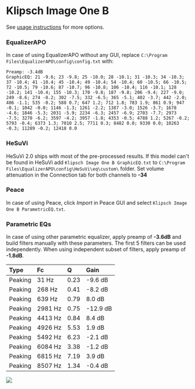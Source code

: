 # Klipsch Image One B
See [usage instructions](https://github.com/jaakkopasanen/AutoEq#usage) for more options.

### EqualizerAPO
In case of using EqualizerAPO without any GUI, replace `C:\Program Files\EqualizerAPO\config\config.txt`
with:
```
Preamp: -3.4dB
GraphicEQ: 21 -9.6; 23 -9.8; 25 -10.0; 28 -10.1; 31 -10.3; 34 -10.3; 37 -10.4; 41 -10.4; 45 -10.4; 49 -10.4; 54 -10.4; 60 -10.5; 66 -10.5; 72 -10.5; 79 -10.6; 87 -10.7; 96 -10.8; 106 -10.4; 116 -10.1; 128 -10.2; 141 -10.4; 155 -10.3; 170 -9.8; 187 -9.8; 206 -9.4; 227 -9.0; 249 -8.6; 274 -8.2; 302 -7.5; 332 -6.5; 365 -5.1; 402 -3.7; 442 -2.0; 486 -1.1; 535 -0.2; 588 0.7; 647 1.2; 712 1.8; 783 1.9; 861 0.9; 947 -0.1; 1042 -0.0; 1146 -1.3; 1261 -2.2; 1387 -3.0; 1526 -3.7; 1678 -4.6; 1846 -5.3; 2031 -5.9; 2234 -6.3; 2457 -6.9; 2703 -7.7; 2973 -7.5; 3270 -6.2; 3597 -4.2; 3957 -1.8; 4353 -0.5; 4788 1.2; 5267 -0.2; 5793 -0.4; 6373 1.3; 7010 2.5; 7711 0.3; 8482 0.0; 9330 0.0; 10263 -0.3; 11289 -0.2; 12418 0.0
```

### HeSuVi
HeSuVi 2.0 ships with most of the pre-processed results. If this model can't be found in HeSuVi add
`Klipsch Image One B GraphicEQ.txt` to `C:\Program Files\EqualizerAPO\config\HeSuVi\eq\custom\` folder.
Set volume attenuation in the Connection tab for both channels to **-34**

### Peace
In case of using Peace, click *Import* in Peace GUI and select `Klipsch Image One B ParametricEQ.txt`.

### Parametric EQs
In case of using other parametric equalizer, apply preamp of **-3.6dB** and build filters manually
with these parameters. The first 5 filters can be used independently.
When using independent subset of filters, apply preamp of **-1.8dB**.

| Type    | Fc      |    Q | Gain     |
|:--------|:--------|:-----|:---------|
| Peaking | 31 Hz   | 0.23 | -9.6 dB  |
| Peaking | 268 Hz  | 0.41 | -8.2 dB  |
| Peaking | 639 Hz  | 0.79 | 8.0 dB   |
| Peaking | 2981 Hz | 0.75 | -12.9 dB |
| Peaking | 4413 Hz | 0.84 | 8.4 dB   |
| Peaking | 4926 Hz | 5.53 | 1.9 dB   |
| Peaking | 5492 Hz | 6.23 | -2.1 dB  |
| Peaking | 6084 Hz | 3.38 | -1.2 dB  |
| Peaking | 6815 Hz | 7.19 | 3.9 dB   |
| Peaking | 8507 Hz | 1.34 | -0.4 dB  |

![](https://raw.githubusercontent.com/jaakkopasanen/AutoEq/master/results/innerfidelity/sbaf-serious/Klipsch%20Image%20One%20B/Klipsch%20Image%20One%20B.png)